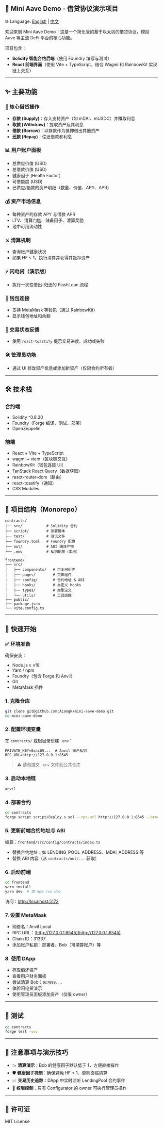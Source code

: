 ## 🏦 Mini Aave Demo - 借贷协议演示项目
🌐 Language: [English](./README.en.md) | [中文](./README.zh.md)

欢迎来到 Mini Aave Demo！这是一个简化版的基于以太坊的借贷协议，模拟 Aave 等主流 DeFi 平台的核心功能。

项目包含：

* **Solidity 智能合约后端**（使用 Foundry 编写与测试）
* **React 前端界面**（使用 Vite + TypeScript，结合 Wagmi 和 RainbowKit 实现链上交互）

---

## ✨ 主要功能

### 🧾 核心借贷操作

* **存款 (Supply)**：存入支持资产（如 mDAI、mUSDC）并赚取利息
* **取款 (Withdraw)**：提取资产及其利息
* **借款 (Borrow)**：以存款作为抵押借出其他资产
* **还款 (Repay)**：偿还借款和利息

### 📊 用户账户面板

* 总供应价值 (USD)
* 总借款价值 (USD)
* 健康因子 (Health Factor)
* 可借额度 (USD)
* 已供应/借款的资产明细（数量、价值、APY、APR）

### 💰 资产市场信息

* 每种资产的存款 APY 与借款 APR
* LTV、清算门槛、储备因子、清算奖励
* 池中可用流动性

### ⚔️ 清算机制

* 查询账户健康状况
* 如果 HF < 1，执行清算并获得其抵押资产

### ⚡ 闪电贷（演示版）

* 执行一次性借出-归还的 FlashLoan 流程

### 🔐 钱包连接

* 支持 MetaMask 等钱包（通过 RainbowKit）
* 显示钱包地址和余额

### 🔔 交易状态反馈

* 使用 `react-toastify` 提示交易进度、成功或失败

### 🛠️ 管理员功能

* 通过 UI 修改资产信息或添加新资产（仅限合约所有者）

---

## 🛠 技术栈

### 合约端

* Solidity ^0.8.20
* Foundry（Forge 编译、测试、部署）
* OpenZeppelin

### 前端

* React + Vite + TypeScript
* wagmi + viem（区块链交互）
* RainbowKit（钱包连接 UI）
* TanStack React Query（数据获取）
* react-router-dom（路由）
* react-toastify（通知）
* CSS Modules

---

## 📁 项目结构（Monorepo）

```
contracts/
├── src/           # Solidity 合约
├── script/        # 部署脚本
├── test/          # 测试文件
├── foundry.toml   # Foundry 配置
├── out/           # ABI 编译产物
└── .env           # 私钥配置（本地）

frontend/
├── src/
│   ├── components/   # 可复用组件
│   ├── pages/        # 页面组件
│   ├── config/       # 合约地址 & ABI
│   ├── hooks/        # 自定义 hooks
│   ├── types/        # 类型定义
│   └── utils/        # 工具函数
├── public/
├── package.json
└── vite.config.ts
```

---

## 🚀 快速开始

### ✅ 环境准备

确保安装：

* Node.js ≥ v18
* Yarn / npm
* Foundry（包含 Forge 和 Anvil）
* Git
* MetaMask 插件

### 1. 克隆仓库

```bash
git clone git@github.com:Aiangk/mini-aave-demo.git
cd mini-aave-demo
```

### 2. 配置环境变量

在 `contracts/` 或根目录创建 `.env`：

```env
PRIVATE_KEY=0xac09...  # Anvil 账户私钥
RPC_URL=http://127.0.0.1:8545
```

> ⚠️ 请勿提交 `.env` 文件到公共仓库

### 3. 启动本地链

```bash
anvil
```

### 4. 部署合约

```bash
cd contracts
forge script script/Deploy.s.sol --rpc-url http://127.0.0.1:8545 --broadcast -vvvv
```

### 5. 更新前端合约地址与 ABI

编辑：`frontend/src/config/contracts/index.ts`

* 替换合约地址：如 LENDING\_POOL\_ADDRESS、MDAI\_ADDRESS 等
* 替换 ABI 内容（从 `contracts/out/...` 获取）

### 6. 启动前端

```bash
cd frontend
yarn install
yarn dev  # 或 npm run dev
```

访问：[http://localhost:5173](http://localhost:5173)

### 7. 设置 MetaMask

* 网络名：Anvil Local
* RPC URL：[http://127.0.0.1:8545](http://127.0.0.1:8545)
* Chain ID：31337
* 添加账户私钥：部署者、Bob（可清算账户）等

### 8. 使用 DApp

* 存取借还资产
* 查看用户财务面板
* 尝试清算 Bob：`0x7099...`
* 体验闪电贷演示
* 使用管理员面板添加资产（仅限 owner）

---

## 🧪 测试

```bash
cd contracts
forge test -vvv
```

---

## 📌 注意事项与演示技巧

* 📉 **清算演示**：Bob 的健康因子默认低于 1，方便直接操作
* 🛡 **健康因子机制**：确保避免 HF < 1，否则面临清算
* 📈 **交易历史追踪**：DApp 中实时监听 LendingPool 合约事件
* 🔐 **权限控制**：只有 Configurator 的 owner 可执行管理员操作

---

## 📜 许可证

MIT License
